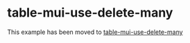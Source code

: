 # table-mui-use-delete-many

This example has been moved to [table-mui-use-delete-many](../../.././table-mui-use-delete-many)
